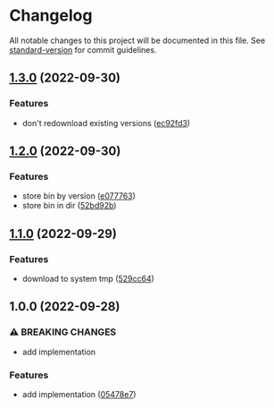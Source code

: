 # Changelog

All notable changes to this project will be documented in this file. See [standard-version](https://github.com/conventional-changelog/standard-version) for commit guidelines.

## [1.3.0](https://github.com/CrowdStrike/microsoft-edgedriver/compare/v1.2.0...v1.3.0) (2022-09-30)


### Features

* don't redownload existing versions ([ec92fd3](https://github.com/CrowdStrike/microsoft-edgedriver/commit/ec92fd3610b5065aa8ed6657334b5e975b7932da))

## [1.2.0](https://github.com/CrowdStrike/microsoft-edgedriver/compare/v1.1.0...v1.2.0) (2022-09-30)


### Features

* store bin by version ([e077763](https://github.com/CrowdStrike/microsoft-edgedriver/commit/e0777635bb6a20e9dc31535fc66a70852abbf116))
* store bin in dir ([52bd92b](https://github.com/CrowdStrike/microsoft-edgedriver/commit/52bd92b82ff4f97aecdbe360921402a514129487))

## [1.1.0](https://github.com/CrowdStrike/microsoft-edgedriver/compare/v1.0.0...v1.1.0) (2022-09-29)


### Features

* download to system tmp ([529cc64](https://github.com/CrowdStrike/microsoft-edgedriver/commit/529cc64af5c1967f2e456ccf09c4132eca1fd555))

## 1.0.0 (2022-09-28)


### ⚠ BREAKING CHANGES

* add implementation

### Features

* add implementation ([05478e7](https://github.com/CrowdStrike/microsoft-edgedriver/commit/05478e720b26a20bcc6e89a1f39cf2315cd0a287))
